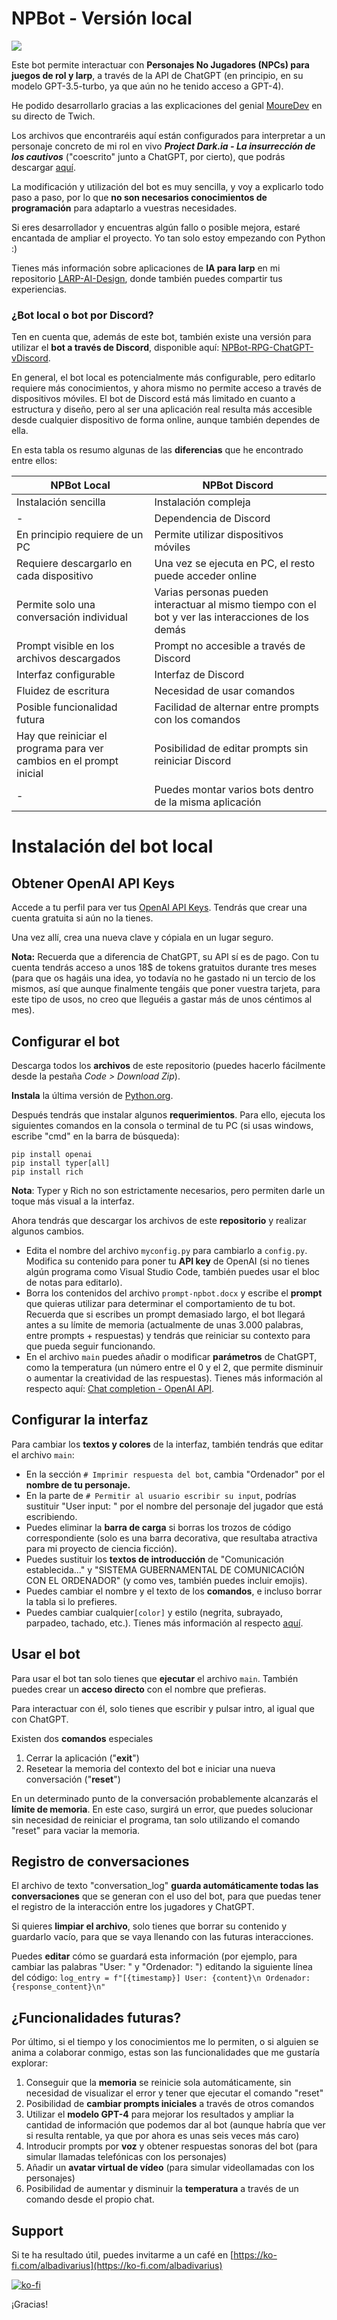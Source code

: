 # NPBot - Versión local

![](https://storage.ko-fi.com/cdn/useruploads/display/994d8c2c-a36c-47f7-adec-47da169f5034_npbot.png)

Este bot permite interactuar con **Personajes No Jugadores (NPCs) para juegos de rol y larp**, a través de la API de ChatGPT (en principio, en su modelo GPT-3.5-turbo, ya que aún no he tenido acceso a GPT-4).

He podido desarrollarlo gracias a las explicaciones del genial [MoureDev](https://mouredev.com/) en su directo de Twich.

Los archivos que encontraréis aquí están configurados para interpretar a un personaje concreto de mi rol en vivo ***Project Dark.ia - La insurrección de los cautivos*** ("coescrito" junto a ChatGPT, por cierto), que podrás descargar [aquí](https://github.com/minadivarius/LARP-AI-Design).

La modificación y utilización del bot es muy sencilla, y voy a explicarlo todo paso a paso, por lo que **no son necesarios conocimientos de programación** para adaptarlo a vuestras necesidades.

Si eres desarrollador y encuentras algún fallo o posible mejora, estaré encantada de ampliar el proyecto. Yo tan solo estoy empezando con Python :)

Tienes más información sobre aplicaciones de **IA para larp** en mi repositorio [LARP-AI-Design](https://github.com/minadivarius/LARP-AI-Design), donde también puedes compartir tus experiencias.

### ¿Bot local o bot por Discord?
Ten en cuenta que, además de este bot, también existe una versión para utilizar el **bot a través de Discord**, disponible aquí: [NPBot-RPG-ChatGPT-vDiscord](https://github.com/minadivarius/NPBot-RPG-ChatGPT-vDiscord).

En general, el bot local es potencialmente más configurable, pero editarlo requiere más conocimientos, y ahora mismo no permite acceso a través de dispositivos móviles. El bot de Discord está más limitado en cuanto a estructura y diseño, pero al ser una aplicación real resulta más accesible desde cualquier dispositivo de forma online, aunque también dependes de ella.

En esta tabla os resumo algunas de las **diferencias** que he encontrado entre ellos:

| NPBot Local | NPBot Discord  |
|--|--|
| Instalación sencilla | Instalación compleja |
| - | Dependencia de Discord |
| En principio requiere de un PC | Permite utilizar dispositivos móviles |
| Requiere descargarlo en cada dispositivo | Una vez se ejecuta en PC, el resto puede acceder online |
| Permite solo una conversación individual | Varias personas pueden interactuar al mismo tiempo con el bot y ver las interacciones de los demás |
| Prompt visible en los archivos descargados | Prompt no accesible a través de Discord |
| Interfaz configurable | Interfaz de Discord |
| Fluidez de escritura | Necesidad de usar comandos |
| Posible funcionalidad futura | Facilidad de alternar entre prompts con los comandos |
| Hay que reiniciar el programa para ver cambios en el prompt inicial | Posibilidad de editar prompts sin reiniciar Discord |
| - | Puedes montar varios bots dentro de la misma aplicación |


# Instalación del bot local

## Obtener OpenAI API Keys

Accede a tu perfil para ver tus [OpenAI API Keys](https://platform.openai.com/account/api-keys). Tendrás que crear una cuenta gratuita si aún no la tienes.

Una vez allí, crea una nueva clave y cópiala en un lugar seguro.

**Nota:** Recuerda que a diferencia de ChatGPT, su API sí es de pago. Con tu cuenta tendrás acceso a unos 18$ de tokens gratuitos durante tres meses (para que os hagáis una idea, yo todavía no he gastado ni un tercio de los mismos, así que aunque finalmente tengáis que poner vuestra tarjeta, para este tipo de usos, no creo que lleguéis a gastar más de unos céntimos al mes).


## Configurar el bot
Descarga todos los **archivos** de este repositorio (puedes hacerlo fácilmente desde la pestaña *Code > Download Zip*).

**Instala** la última versión de [Python.org](http://python.org/).

Después tendrás que instalar algunos **requerimientos**. Para ello, ejecuta los siguientes comandos en la consola o terminal de tu PC (si usas windows, escribe "cmd" en la barra de búsqueda):
```shell
pip install openai
pip install typer[all]
pip install rich
```
**Nota**: Typer y Rich no son estrictamente necesarios, pero permiten darle un toque más visual a la interfaz.

Ahora tendrás que descargar los archivos de este **repositorio** y realizar algunos cambios.
- Edita el nombre del archivo `myconfig.py` para cambiarlo a `config.py`. Modifica su contenido para poner tu **API key** de OpenAI (si no tienes algún programa como Visual Studio Code, también puedes usar el bloc de notas para editarlo).
- Borra los contenidos del archivo `prompt-npbot.docx` y escribe el **prompt** que quieras utilizar para determinar el comportamiento de tu bot. Recuerda que si escribes un prompt demasiado largo, el bot llegará antes a su límite de memoria (actualmente de unas 3.000 palabras, entre prompts + respuestas) y tendrás que reiniciar su contexto para que pueda seguir funcionando.
- En el archivo `main` puedes añadir o modificar **parámetros** de ChatGPT, como la temperatura (un número entre el 0 y el 2, que permite disminuir o aumentar la creatividad de las respuestas). Tienes más información al respecto aquí: [Chat completion - OpenAI API](https://platform.openai.com/docs/guides/chat).


## Configurar la interfaz
Para cambiar los **textos y colores** de la interfaz, también tendrás que editar el archivo `main`:

- En la sección `# Imprimir respuesta del bot`, cambia "Ordenador" por el **nombre de tu personaje.**
- En la parte de `# Permitir al usuario escribir su input`, podrías sustituir "User input: " por el nombre del personaje del jugador que está escribiendo.
- Puedes eliminar la **barra de carga** si borras los trozos de código correspondiente (solo es una barra decorativa, que resultaba atractiva para mi proyecto de ciencia ficción).
- Puedes sustituir los **textos de introducción** de "Comunicación establecida..." y "SISTEMA GUBERNAMENTAL DE COMUNICACIÓN CON EL ORDENADOR" (y como ves, también puedes incluir emojis).
- Puedes cambiar el nombre y el texto de los **comandos**, e incluso borrar la tabla si lo prefieres.
- Puedes cambiar cualquier`[color]` y estilo (negrita, subrayado, parpadeo, tachado, etc.). Tienes más información al respecto [aquí](https://typer.tiangolo.com/tutorial/printing/).


## Usar el bot
Para usar el bot tan solo tienes que **ejecutar** el archivo `main`. También puedes crear un **acceso directo** con el nombre que prefieras.

Para interactuar con él, solo tienes que escribir y pulsar intro, al igual que con ChatGPT.

Existen dos **comandos** especiales
1. Cerrar la aplicación ("**exit**")
2. Resetear la memoria del contexto del bot e iniciar una nueva conversación ("**reset**")

En un determinado punto de la conversación probablemente alcanzarás el **límite de memoria**. En este caso, surgirá un error, que puedes solucionar sin necesidad de reiniciar el programa, tan solo utilizando el comando "reset" para vaciar la memoria.

## Registro de conversaciones
El archivo de texto "conversation_log" **guarda automáticamente todas las conversaciones** que se generan con el uso del bot, para que puedas tener el registro de la interacción entre los jugadores y ChatGPT.

Si quieres **limpiar el archivo**, solo tienes que borrar su contenido y guardarlo vacío, para que se vaya llenando con las futuras interacciones.

Puedes **editar** cómo se guardará esta información (por ejemplo, para cambiar las palabras "User: " y "Ordenador: ") editando la siguiente línea del código:
`log_entry = f"[{timestamp}] User: {content}\n Ordenador: {response_content}\n"`


## ¿Funcionalidades futuras?
Por último, si el tiempo y los conocimientos me lo permiten, o si alguien se anima a colaborar conmigo, estas son las funcionalidades que me gustaría explorar:
1. Conseguir que la **memoria** se reinicie sola automáticamente, sin necesidad de visualizar el error y tener que ejecutar el comando "reset"
2. Posibilidad de **cambiar prompts iniciales** a través de otros comandos
3. Utilizar el **modelo GPT-4** para mejorar los resultados y ampliar la cantidad de información que podemos dar al bot (aunque habría que ver si resulta rentable, ya que por ahora es unas seis veces más caro)
4. Introducir prompts por **voz** y obtener respuestas sonoras del bot (para simular llamadas telefónicas con los personajes)
5. Añadir un **avatar virtual de vídeo** (para simular videollamadas con los personajes)
6. Posibilidad de aumentar y disminuir la **temperatura** a través de un comando desde el propio chat.


## Support

Si te ha resultado útil, puedes invitarme a un café en [https://ko-fi.com/albadivarius](https://ko-fi.com/albadivarius)

[![ko-fi](https://ko-fi.com/img/githubbutton_sm.svg)](https://ko-fi.com/C0C8JR7DH)

¡Gracias!
